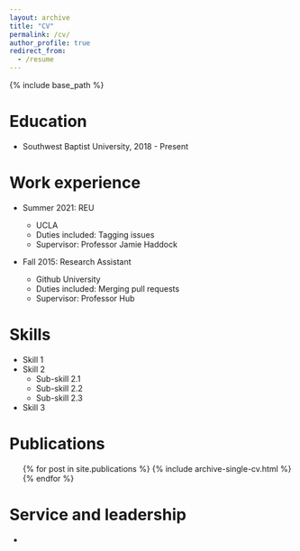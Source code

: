 ```yaml
---
layout: archive
title: "CV"
permalink: /cv/
author_profile: true
redirect_from:
  - /resume
---
```


{% include base_path %}

Education
======
* Southwest Baptist University, 2018 - Present

Work experience
======
* Summer 2021: REU
  * UCLA
  * Duties included: Tagging issues
  * Supervisor: Professor Jamie Haddock

* Fall 2015: Research Assistant
  * Github University
  * Duties included: Merging pull requests
  * Supervisor: Professor Hub
  
Skills
======
* Skill 1
* Skill 2
  * Sub-skill 2.1
  * Sub-skill 2.2
  * Sub-skill 2.3
* Skill 3

Publications
======
  <ul>{% for post in site.publications %}
    {% include archive-single-cv.html %}
  {% endfor %}</ul>
  
Service and leadership
======
* 
